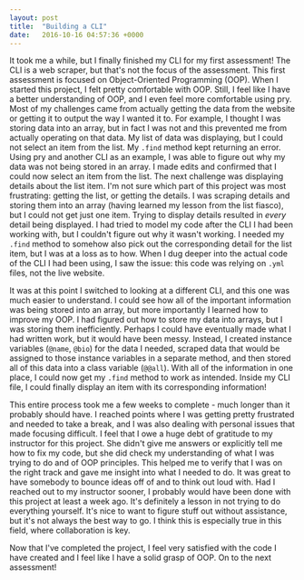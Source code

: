 ```yaml
---
layout: post
title:  "Building a CLI"
date:   2016-10-16 04:57:36 +0000
---
```



It took me a while, but I finally finished my CLI for my first assessment! The CLI is a web scraper, but that's not the focus of the assessment. This first assessment is focused on Object-Oriented Programming (OOP). When I started this project, I felt pretty comfortable with OOP. Still, I feel like I have a better understanding of OOP, and I even feel more comfortable using pry. Most of my challenges came from actually getting the data from the website or getting it to output the way I wanted it to. For example, I thought I was storing data into an array, but in fact I was not and this prevented me from actually operating on that data. My list of data was displaying, but I could not select an item from the list. My `.find` method kept returning an error. Using pry and another CLI as an example, I was able to figure out why my data was not being stored in an array. I made edits and confirmed that I could now select an item from the list. The next challenge was displaying details about the list item. I'm not sure which part of this project was most frustrating: getting the list, or getting the details. I was scraping details and storing them into an array (having learned my lesson from the list fiasco), but I could not get just one item. Trying to display details resulted in *every* detail being displayed. I had tried to model my code after the CLI I had been working with, but I couldn't figure out why it wasn't working. I needed my `.find` method to somehow also pick out the corresponding detail for the list item, but I was at a loss as to how. When I dug deeper into the actual code of the CLI I had been using, I saw the issue: this code was relying on `.yml` files, not the live website.

It was at this point I switched to looking at a different CLI, and this one was much easier to understand. I could see how all of the important information was being stored into an array, but more importantly I learned how to improve my OOP. I had figured out how to store my data into arrays, but I was storing them inefficiently. Perhaps I could have eventually made what I had written work, but it would have been messy. Instead, I created instance variables (`@name`, `@bio`) for the data I needed, scraped data that would be assigned to those instance variables in a separate method, and then stored all of this data into a class variable (`@@all`). With all of the information in one place, I could now get my `.find` method to work as intended. Inside my CLI file, I could finally display an item with its corresponding information!

This entire process took me a few weeks to complete - much longer than it probably should have. I reached points where I was getting pretty frustrated and needed to take a break, and I was also dealing with personal issues that made focusing difficult. I feel that I owe a huge debt of gratitude to my instructor for this project. She didn't give me answers or explicitly tell me how to fix my code, but she did check my understanding of what I was trying to do and of OOP principles. This helped me to verify that I was on the right track and gave me insight into what I needed to do. It was great to have somebody to bounce ideas off of and to think out loud with. Had I reached out to my instructor sooner, I probably would have been done with this project at least a week ago. It's definitely a lesson in not trying to do everything yourself. It's nice to want to figure stuff out without assistance, but it's not always the best way to go. I think this is especially true in this field, where collaboration is key.

Now that I've completed the project, I feel very satisfied with the code I have created and I feel like I have a solid grasp of OOP. On to the next assessment!
